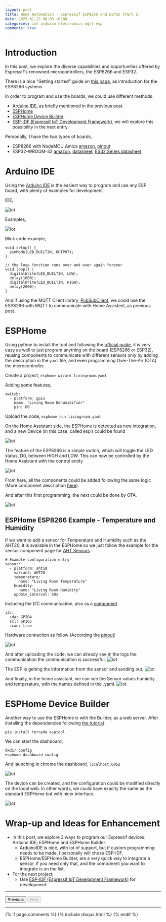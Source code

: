 ```yaml
---
layout: post
title: Home Automation - Espressif ESP8266 and ESP32 (Part I)
date: 2025-01-22 08:00 +0200
categories: iot arduino electronics mqtt esp
comments: true
---
```


# Introduction
In this post, we explore the diverse capabilities and opportunities offered by Espressif's renowned microcontrollers, the ESP8266 and ESP32.

There is a nice "Getting started" guide on [this page](https://randomnerdtutorials.com/getting-started-with-esp8266-wifi-transceiver-review/), as introduction for the ESP8266 systems

In order to program and use the boards, we could use different methods:
* [Arduino IDE](https://randomnerdtutorials.com/how-to-install-esp8266-board-arduino-ide/), as briefly mentioned in the previous post.
* [ESPHome](https://esphome.io/guides/getting_started_command_line#installation)
* [ESPHome Device Builder](https://esphome.io/guides/getting_started_command_line#bonus-esphome-device-builder)
* [ESP-IDF (Espressif IoT Development Framework)](https://docs.espressif.com/projects/esp-idf/en/stable/esp32/get-started/index.html), we will explore this possibility in the next entry.

Personally, I have the two types of boards,
* ESP8266 with NodeMCU Amica [amazon](https://www.amazon.de/diymore-ESP8266-Development-Compatible-Micropython/dp/B09Z6T2XS4/ref=mp_s_a_1_3), [pinout](https://randomnerdtutorials.com/esp8266-pinout-reference-gpios/)
* ESP32-WROOM-32 [amazon](https://www.amazon.de/dp/B0D9BTQRYT/ref=pe_27091401_487024491_TE_item), [datasheet](https://www.espressif.com/sites/default/files/documentation/esp32-wroom-32_datasheet_en.pdf), [ES32 Series datasheet](https://www.espressif.com/sites/default/files/documentation/esp32_datasheet_en.pdf)

# Arduino IDE
Using the [Arduino IDE](https://randomnerdtutorials.com/how-to-install-esp8266-board-arduino-ide/) is the easiest way to program and use any ESP board, with plenty of examples for development

IDE,

![iot](/assets/20250122/1.png)

Examples,

![iot](/assets/20250122/2.png)

Blink code example,

```
void setup() {
  pinMode(LED_BUILTIN, OUTPUT);
}

// the loop function runs over and over again forever
void loop() {
  digitalWrite(LED_BUILTIN, LOW);
  delay(1000);
  digitalWrite(LED_BUILTIN, HIGH);
  delay(2000);
}
```

And if using the MQTT Client library, [PubSubClient](https://docs.arduino.cc/libraries/pubsubclient/), we could use the ESP8266 with MQTT to communicate with Home Assistent, as previous post.

# ESPHome
Using python to install the tool and following the [official guide](https://esphome.io/guides/getting_started_command_line#installation), it is very easy as well to just program anything on the board (ESP8266 or ESP32), reusing components to communicate with different sensors only by adding the description in the `yaml` file, and even programming Over-The-Air (OTA) the microcontroller.

Create a project,
`esphome wizard livingroom.yaml`

Adding some features,
```
switch:
  - platform: gpio
    name: "Living Room Dehumidifier"
    pin: D0
```
Upload the code,
`esphome run livingroom.yaml`

On the Home Assistant side, the ESPHome is detected as new integration, and a new Device (in this case, called espi) could be found

![iot](/assets/20250122/3.png)

The feature of the ESP8266 is a simple switch, which will toggle the LED status, D0, between HIGH and LOW. 
This can now be controlled by the Home Assistant with the control entity

![iot](/assets/20250122/4.png)

From here, all the components could be added following the same logic (More component description [here](https://esphome.io/#sensor-components)). 

And after this first programming, the next could be done by OTA.

![iot](/assets/20250122/5.png)

## ESPHome ESP8266 Example - Temperature and Humidity
If we want to add a sensor for Temperature and Humidity such as the AHT20, it is available in the ESPHome so we just follow the example for the sensor component page for [AHT Sensors](https://esphome.io/components/sensor/aht10)

```
# Example configuration entry
sensor:
  - platform: aht10
    variant: AHT20
    temperature:
      name: "Living Room Temperature"
    humidity:
      name: "Living Room Humidity"
    update_interval: 60s
```

Including the I2C communication, also as a [component](https://esphome.io/components/i2c)
```
i2c:
  sda: GPIO4
  scl: GPIO5
  scan: true
```

Hardware connection as follow (According the [pinout](https://randomnerdtutorials.com/esp8266-pinout-reference-gpios/))

![iot](/assets/20250122/6.jpeg)

And after uploading the code, we can already see in the logs the communication the communication is successful.
![iot](/assets/20250122/7.png)

The ESP is getting the information from the sensor and sending out.
![iot](/assets/20250122/8.png)

And finally, in the home assistant, we can see the Sensor values humidity and temperature, with the names defined in the .yaml.
![iot](/assets/20250122/9.png)

# ESPHome Device Builder
Another way to use the ESPHome is with the Builder, as a web server.
After installing the dependencies following [the tutorial](https://esphome.io/guides/getting_started_command_line#bonus-esphome-device-builder)

`pip install tornado esptool`

We can start the dashboard,

```
mkdir config
esphome dashboard config
```

And launching in chrome the dashboard,
`localhost:6052`

![iot](/assets/20250122/10.png)

The device can be created, and the configuration could be modified directly on the local web. In other words, we could have exaclty the same as the standard ESPHome but with nicer interface.

![iot](/assets/20250122/11.png)

# Wrap-up and Ideas for Enhancement
* In this post, we explore 3 ways to program our Espressif devices: Arduino IDE; ESPHome and ESPHome Builder.
	* ArduinoIDE is nice, with lot of support, but if custom programming needs to be made, I personally will chose ESP-IDF.
	* ESPHome/ESPHome Builder, are a very quick way to integrate a sensor, if you need only that, and the component you want to integrate is on the list.
* For the next project,
    * Use [ESP-IDF (Espressif IoT Development Framework)](https://docs.espressif.com/projects/esp-idf/en/stable/esp32/get-started/index.html) for development

***

<p style="text-align:center;">

<button class="button buttonblue" onclick="window.location.href='https://aherrero.github.io/iot/arduino/electronics/ble/mqtt/matter/thread/2025/01/13/iot-home-automation.html';">Previous</button>
<button class="button buttonblue" disabled="disabled" onclick="window.location.href='';">Next</button>

</p>

***

{% if page.comments %}
{% include disqus.html %}
{% endif %}
